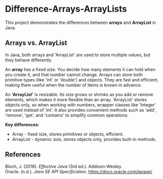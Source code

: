 # Difference-Arrays-ArrayLists

This project demonstrates the differences between **arrays** and **ArrayList** in Java.

## Arrays vs. ArrayList

In Java, both arrays and 'ArrayList' are used to store multiple values, but they behave differently.  

An **array** has a fixed size. You decide how many elements it can hold when you create it, and that number cannot change. Arrays can store both primitive types (like 'int' or 'double') and objects. They are fast and efficient, making them useful when the number of items is known in advance.  

An **'ArrayList<E>'** is resizable. Its size grows or shrinks as you add or remove elements, which makes it more flexible than an array. 'ArrayList' stores objects only, so when working with numbers, wrapper classes like 'Integer' are used instead of 'int'. It also provides convenient methods such as 'add', 'remove', 'get', and 'contains' to simplify common operations.  

**Key differences:**  
- Array - fixed size, stores primitives or objects, efficient.  
- ArrayList - dynamic size, stores objects only, provides built-in methods.  

## References

Bloch, J. (2018). *Effective Java* (3rd ed.). Addison-Wesley.  
Oracle. (n.d.). *Java SE API Specification*. https://docs.oracle.com/javase/  
